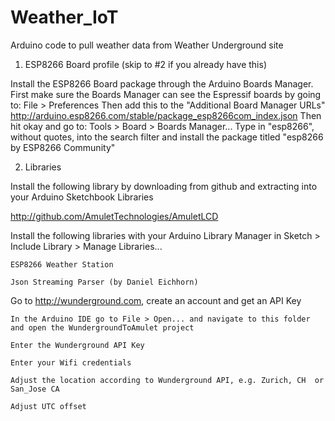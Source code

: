 # Weather_IoT
Arduino code to pull weather data from Weather Underground site

1) ESP8266 Board profile (skip to #2 if you already have this)

Install the ESP8266 Board package through the Arduino Boards Manager. 
    First make sure the Boards Manager can see the Espressif boards by going to:
        File > Preferences
    Then add this to the "Additional Board Manager URLs"
        http://arduino.esp8266.com/stable/package_esp8266com_index.json
    Then hit okay and go to:
        Tools > Board > Boards Manager...
    Type in "esp8266", without quotes, into the search filter and install the package titled "esp8266 by ESP8266 Community"


2) Libraries

Install the following library by downloading from github and extracting into your Arduino Sketchbook Libraries

http://github.com/AmuletTechnologies/AmuletLCD

Install the following libraries with your Arduino Library Manager in Sketch > Include Library > Manage Libraries...

    ESP8266 Weather Station

    Json Streaming Parser (by Daniel Eichhorn)

Go to http://wunderground.com, create an account and get an API Key

    In the Arduino IDE go to File > Open... and navigate to this folder and open the WundergroundToAmulet project

    Enter the Wunderground API Key

    Enter your Wifi credentials

    Adjust the location according to Wunderground API, e.g. Zurich, CH  or San_Jose CA

    Adjust UTC offset





